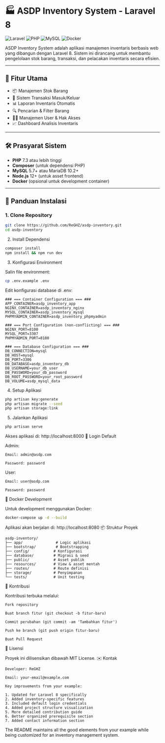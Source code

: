 # 🏭 ASDP Inventory System - Laravel 8

![Laravel](https://img.shields.io/badge/Laravel-8.x-FF2D20?logo=laravel)
![PHP](https://img.shields.io/badge/PHP-7.3+-777BB4?logo=php)
![MySQL](https://img.shields.io/badge/MySQL-5.7+-4479A1?logo=mysql)
![Docker](https://img.shields.io/badge/Docker-supported-2496ED?logo=docker)

ASDP Inventory System adalah aplikasi manajemen inventaris berbasis web yang dibangun dengan Laravel 8. Sistem ini dirancang untuk membantu pengelolaan stok barang, transaksi, dan pelacakan inventaris secara efisien.

---

## 🧰 Fitur Utama

-   📦 Manajemen Stok Barang
-   🔄 Sistem Transaksi Masuk/Keluar
-   📊 Laporan Inventaris Otomatis
-   🔍 Pencarian & Filter Barang
-   👨‍💼 Manajemen User & Hak Akses
-   📈 Dashboard Analisis Inventaris

---

## 🛠️ Prasyarat Sistem

-   **PHP** 7.3 atau lebih tinggi
-   **Composer** (untuk dependensi PHP)
-   **MySQL** 5.7+ atau MariaDB 10.2+
-   **Node.js** 12+ (untuk asset frontend)
-   **Docker** (opsional untuk development container)

---

## 🚀 Panduan Instalasi

### 1. Clone Repository

```bash
git clone https://github.com/ReGHZ/asdp-inventory.git
cd asdp-inventory
```

2. Install Dependensi

```bash
composer install
npm install && npm run dev
```

3. Konfigurasi Environment

Salin file environment:

```bash
cp .env.example .env
```

Edit konfigurasi database di .env:

```dotenv
### === Container Configuration === ###
APP_CONTAINER=asdp_inventory_app
NGINX_CONTAINER=asdp_inventory_nginx
MYSQL_CONTAINER=asdp_inventory_mysql
PHPMYADMIN_CONTAINER=asdp_inventory_phpmyadmin

### === Port Configuration (non-conflicting) === ###
NGINX_PORT=8100
MYSQL_PORT=3307
PHPMYADMIN_PORT=8180

### === Database Configuration === ###
DB_CONNECTION=mysql
DB_HOST=mysql
DB_PORT=3306
DB_DATABASE=asdp_inventory_db
DB_USERNAME=your_db_user
DB_PASSWORD=your_db_password
DB_ROOT_PASSWORD=your_root_password
DB_VOLUME=asdp_mysql_data
```

4. Setup Aplikasi

```bash
php artisan key:generate
php artisan migrate --seed
php artisan storage:link

```

5. Jalankan Aplikasi

```bash
php artisan serve
```

Akses aplikasi di: http://localhost:8000
🔧 Login Default

Admin:

    Email: admin@asdp.com

    Password: password

User:

    Email: user@asdp.com

    Password: password

🐳 Docker Development

Untuk development menggunakan Docker:

```bash
docker-compose up -d --build

```

Aplikasi akan berjalan di: http://localhost:8080
📦 Struktur Proyek

```
asdp-inventory/
├── app/               # Logic aplikasi
├── bootstrap/         # Bootstrapping
├── config/           # Konfigurasi
├── database/         # Migrasi & seed
├── public/           # Asset publik
├── resources/        # View & asset mentah
├── routes/           # Route definisi
├── storage/          # Penyimpanan
└── tests/            # Unit testing
```

🤝 Kontribusi

Kontribusi terbuka melalui:

    Fork repository

    Buat branch fitur (git checkout -b fitur-baru)

    Commit perubahan (git commit -am 'Tambahkan fitur')

    Push ke branch (git push origin fitur-baru)

    Buat Pull Request

📜 Lisensi

Proyek ini dilisensikan dibawah MIT License.
✉️ Kontak

    Developer: ReGHZ

    Email: your-email@example.com

```
Key improvements from your example:

1. Updated for Laravel 8 specifically
2. Added inventory-specific features
3. Included default login credentials
4. Added project structure visualization
5. More detailed contribution guide
6. Better organized prerequisite section
7. Added contact information section

```

The README maintains all the good elements from your example while being customized for an inventory management system.

```

```
